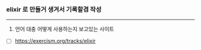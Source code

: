 ### elixir 로 만들거 생겨서 기록할겸 작성
---
1. 언어 대충 어떻게 사용하는지 보고있는 사이트
- [ ] https://exercism.org/tracks/elixir
 
